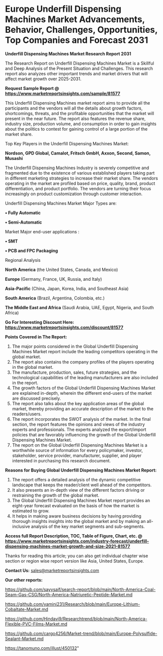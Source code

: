  # Europe Underfill Dispensing Machines Market Advancements, Behavior, Challenges, Opportunities, Top Companies and Forecast 2031

<strong>Underfill Dispensing Machines Market Research Report 2031</strong>

The Research Report on Underfill Dispensing Machines Market is a Skillful and Deep Analysis of the Present Situation and Challenges. This research report also analyzes other important trends and market drivers that will affect market growth over 2025-2031.

<strong>Request Sample Report @ <a href=https://www.marketreportsinsights.com/sample/81577>https://www.marketreportsinsights.com/sample/81577</a></strong>

This Underfill Dispensing Machines market report aims to provide all the participants and the vendors will all the details about growth factors, shortcomings, threats, and the profitable opportunities that the market will present in the near future. The report also features the revenue share, industry size, production volume, and consumption in order to gain insights about the politics to contest for gaining control of a large portion of the market share.

Top Key Players in the Underfill Dispensing Machines Market:

<strong>Nordson, GPD Global, Camalot, Fritsch GmbH, Axxon, Second, Samon, Musashi</strong>

The Underfill Dispensing Machines Industry is severely competitive and fragmented due to the existence of various established players taking part in different marketing strategies to increase their market share. The vendors operating in the market are profiled based on price, quality, brand, product differentiation, and product portfolio. The vendors are turning their focus increasingly on product customization through customer interaction.

Underfill Dispensing Machines Market Major Types are:

<strong>• Fully Automatic

• Semi-Automatic</strong>

Market Major end-user applications :

<strong>• SMT

• PCB and FPC Packaging</strong>

Regional Analysis

</u><strong><b>North America</b></strong> (the United States, Canada, and Mexico)

<strong><b>Europe </b></strong>(Germany, France, UK, Russia, and Italy)

<strong><b>Asia-Pacific</b></strong> (China, Japan, Korea, India, and Southeast Asia)

<strong><b>South America</b></strong> (Brazil, Argentina, Colombia, etc.)

<strong><b>The Middle East and Africa</b></strong> (Saudi Arabia, UAE, Egypt, Nigeria, and South Africa)

<strong>Go For Interesting Discount Here: <a href=https://www.marketreportsinsights.com/discount/81577>https://www.marketreportsinsights.com/discount/81577</a></strong>

<strong>Points Covered in The Report:</strong>
<ol>
  <li>The major points considered in the Global Underfill Dispensing Machines Market report include the leading competitors operating in the global market.</li>
  <li>The report also contains the company profiles of the players operating in the global market.</li>
  <li>The manufacture, production, sales, future strategies, and the technological capabilities of the leading manufacturers are also included in the report.</li>
  <li>The growth factors of the Global Underfill Dispensing Machines Market are explained in-depth, wherein the different end-users of the market are discussed precisely.</li>
  <li>The report also talks about the key application areas of the global market, thereby providing an accurate description of the market to the readers/users.</li>
  <li>The report incorporates the SWOT analysis of the market. In the final section, the report features the opinions and views of the industry experts and professionals. The experts analyzed the export/import policies that are favorably influencing the growth of the Global Underfill Dispensing Machines Market.</li>
  <li>The report on the Global Underfill Dispensing Machines Market is a worthwhile source of information for every policymaker, investor, stakeholder, service provider, manufacturer, supplier, and player interested in purchasing this research document.</li>
</ol>
<strong>Reasons for Buying Global Underfill Dispensing Machines Market Report:</strong>

<ol>
  <li>The report offers a detailed analysis of the dynamic competitive landscape that keeps the reader/client well ahead of the competitors.</li>
  <li>It also presents an in-depth view of the different factors driving or restraining the growth of the global market.</li>
  <li>The Global Underfill Dispensing Machines Market report provides an eight-year forecast evaluated on the basis of how the market is estimated to grow.</li>
  <li>It helps in making aware business decisions by having providing thorough insights insights into the global market and by making an all-inclusive analysis of the key market segments and sub-segments.</li>
</ol>
<strong>Access full Report Description, TOC, Table of Figure, Chart, etc. @ <a href=https://www.marketreportsinsights.com/industry-forecast/underfill-dispensing-machines-market-growth-and-size-2021-81577>https://www.marketreportsinsights.com/industry-forecast/underfill-dispensing-machines-market-growth-and-size-2021-81577</a></strong>


Thanks for reading this article; you can also get individual chapter wise section or region wise report version like Asia, United States, Europe.

<strong>Contact Us:</strong>
sales@marketreportsinsights.com

<strong>Our other reports:</strong>

<a href=https://github.com/sayysaif/search-report/blob/main/North-America-Coal-Seam-Gas-CSG/North-America-Natriuretic-Peptide-Market.md>https://github.com/sayysaif/search-report/blob/main/North-America-Coal-Seam-Gas-CSG/North-America-Natriuretic-Peptide-Market.md</a>

<a href=https://github.com/yamini231/Research/blob/main/Europe-Lithium-Cobaltate-Market.md>https://github.com/yamini231/Research/blob/main/Europe-Lithium-Cobaltate-Market.md</a>

<a href=https://github.com/Hindavi9/Researchtrend/blob/main/North-America-Flexible-PVC-Films-Market.md>https://github.com/Hindavi9/Researchtrend/blob/main/North-America-Flexible-PVC-Films-Market.md</a>

<a href=https://github.com/cargo4256/Market-trend/blob/main/Europe-Polysulfide-Sealant-Market.md>https://github.com/cargo4256/Market-trend/blob/main/Europe-Polysulfide-Sealant-Market.md</a>

<a href=https://tanomuno.com/illust/450132>https://tanomuno.com/illust/450132</a>"
